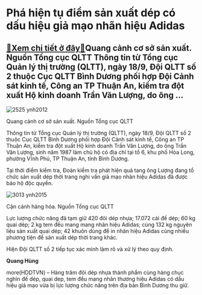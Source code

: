 Phá hiện tụ điểm sản xuất dép có dấu hiệu giả mạo nhãn hiệu Adidas
==================================================================

[:gift:Xem chi tiết ở đây:gift:](https://hddtvn.com/pha-hien-tu-diem-san-xuat-dep-co-dau-hieu-gia-mao-nhan-hieu-adidas/)Quang cảnh cơ sở sản xuất. Nguồn Tổng cục QLTT Thông tin từ Tổng cục Quản lý thị trường (QLTT), ngày 18/9, Đội QLTT số 2 thuộc Cục QLTT Bình Dương phối hợp Đội Cảnh sát kinh tế, Công an TP Thuận An, kiểm tra đột xuất Hộ kinh doanh Trần Văn Lượng, do ông …
---------------------------------------------------------------------------------------------------------------------------------------------------------------------------------------------------------------------------------------------------------------





![2525 ynh2012](https://hddtvn.com/wp-content/uploads/2021/01/2525_Ynh2012.jpg "Quang cảnh cơ sở sản xuất. Nguồn Tổng cục QLTT")


Quang cảnh cơ sở sản xuất. Nguồn Tổng cục QLTT



Thông tin từ Tổng cục Quản lý thị trường (QLTT), ngày 18/9, Đội QLTT số 2 thuộc Cục QLTT Bình Dương phối hợp Đội Cảnh sát kinh tế, Công an TP Thuận An, kiểm tra đột xuất Hộ kinh doanh Trần Văn Lượng, do ông Trần Văn Lượng, sinh năm 1987 làm chủ hộ có địa chỉ tại tổ 6, khu phố Hòa Long, phường Vĩnh Phú, TP Thuận An, tỉnh Bình Dương.


Tại thời điểm kiểm tra, Đoàn kiểm tra phát hiện quả tang ông Lượng đang tổ chức sản xuất dép thời trang nghi vấn giả mạo nhãn hiệu Adidas đã được bảo hộ độc quyền.





![3013 ynh2015](https://hddtvn.com/wp-content/uploads/2021/01/3013_Ynh2015.jpg "Cận cảnh hàng hóa. Nguồn Tổng cục QLTT")


Cận cảnh hàng hóa. Nguồn Tổng cục QLTT



Lực lượng chức năng đã tạm giữ 420 đôi dép nhựa; 17.072 cái đế dép; 60 kg quai dép; 2 kg tem đều mang mang nhãn hiệu Adidas; cùng 132 kg nguyên liệu sản xuất quai dép; 42 khuôn dùng để in nhãn hiệu Adidas cùng nhiều phương tiện để sản xuất dép thời trang khác.


Hiện Đội QLTT số 2 tiếp tục xác minh làm rõ và xử lý theo quy định.




**Quang Hùng**



more(HDDTVN) – Hàng trăm đôi dép nhựa thành phẩm cùng hàng chục nghìn đế dép, quai dep, tem đều mang nhãn thương hiệu Adidas có dấu hiệu giả mạo vừa bị lực lượng chức năng trên địa bàn Bình Dương thu giữ.

